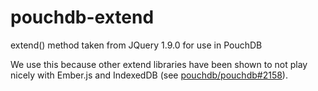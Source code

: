 pouchdb-extend
===============

extend() method taken from JQuery 1.9.0 for use in PouchDB

We use this because other extend libraries have been shown 
to not play nicely with Ember.js and IndexedDB
(see [pouchdb/pouchdb#2158](https://github.com/pouchdb/pouchdb/issues/2158)).
